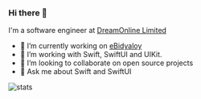### Hi there 👋

I'm a software engineer at [DreamOnline Limited](https://dreamonline.com.bd/)

- 🔭 I’m currently working on [eBidyaloy](https://play.google.com/store/apps/details?id=com.dol.ebidyaloy)
- 🌱 I’m working with Swift, SwiftUI and UIKit.  
- 💞️ I’m looking to collaborate on open source projects
- 💬 Ask me about Swift and SwiftUI

![stats](https://github-readme-stats.vercel.app/api?username=Shekhar-Das&hide=contribs&show_icons=true&include_all_commits=true&count_private=true)

<!---
Shekhar-Das/Shekhar-Das is a ✨ special ✨ repository because its `README.md` (this file) appears on your GitHub profile.
You can click the Preview link to take a look at your changes.
--->
